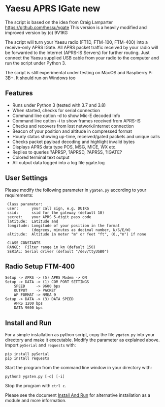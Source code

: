 # Yaesu APRS IGate new

The script is based on the idea from Craig Lamparter 
https://github.com/hessu/ygate
This version is a heavily modified and improved version by 
(c) 9V1KG

The script will turn your Yaesu radio (FT1D, FTM-100, FTM-400) into a receive-only APRS IGate.
All APRS packet traffic received by your radio will be forwarded to the Internet
(APRS-IS Servers) for further routing. Just connect the Yaesu supplied USB cable from
your radio to the computer and run the script under Python 3.

The script is still experimental under testing on MacOS and Raspberry Pi 3B+. It should run 
on Windows too

## Features
- Runs under Python 3 (tested with 3.7 and 3.8)
- When started, checks for serial connection
- Command line option -d to show Mic-E decoded Info
- Command line option -i to show frames received from APRS-IS 
- Checks and recovers from lost network/internet connection
- Beacon of your position and altitude in compressed format
- Hourly status showing up-time, received/gated packets and unique calls
- Checks packet payload decoding and highlight invalid bytes
- Displays APRS data type POS, MSG, MICE, WX etc.
- Replies to queries ?APRSP, ?APRSD, ?APRSS, ?IGATE?
- Colored terminal text output
- All output data logged into a log file ygate.log

## User Settings
Please modify the following parameter in `ygaten.py` according 
to your requirements:

     Class parameter:
     user:      your call sign, e.g. DU1KG
     ssid:      ssid for the gateway (default 10)
     secret:    your APRS 5-digit pass code
     latitude:  Latitude and 
     longitude: Longitude of your position in the format
                (degrees, minutes as decimal number, N/S/E/W)
     altitude:  Altitude in meter "m" or feet "ft", (0.,"m") if none
     
     CLASS CONSTANTS
     RANGE:  Filter range in km (default 150) 
     SERIAL: Serial driver (default "/dev/ttyUSB0")

## Radio Setup FTM-400
    Setup -> APRS -> (5) APRS Modem -> ON
    Setup -> DATA -> (1) COM PORT SETTINGS
        SPEED     -> 9600 bps
        OUTPUT    -> PACKET
        WP FORMAT -> NMEA 9
    Setup -> DATA -> (3) DATA SPEED
        APRS 1200 bps
        DATA 9600 bps

## Install and Run

For a simple installation as python script, copy the file `ygaten.py` into your directory 
and make it executable.
Modify the parameter as explained above. Import `pySerial` and `requests` with:

    pip install pySerial
    pip install requests

Start the program from the command line window in your directory with: 

    python3 ygaten.py [-d] [-i]

Stop the program with `ctrl c`.

Please see the document [Install And Run](Install_run.md) for alternative installation as a module and more information.
